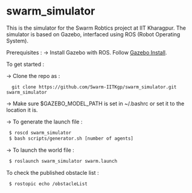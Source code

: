swarm_simulator
======================

This is the simulator for the Swarm Robtics project at IIT Kharagpur.
The simulator is based on Gazebo, interfaced using ROS (Robot Operating System).

Prerequisites :
-> Install Gazebo with ROS. Follow [Gazebo Install](http://gazebosim.org/tutorials?tut=ros_installing&cat=connect_ros).

To get started :

-> Clone the repo as :
```
  git clone https://github.com/Swarm-IITKgp/swarm_simulator.git swarm_simulator
```

-> Make sure $GAZEBO_MODEL_PATH is set in ~/.bashrc or set it to the location it is.

-> To generate the launch file :
```sh
 $ roscd swarm_simulator
 $ bash scripts/generator.sh [number of agents]
```

-> To launch the world file :
```sh
 $ roslaunch swarm_simulator swarm.launch
```

To check the published obstacle list : <br />
```sh
 $ rostopic echo /obstacleList
```
